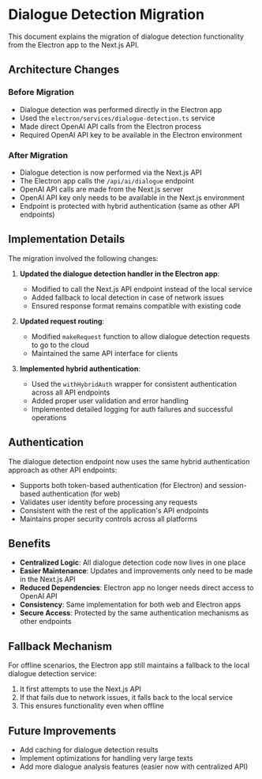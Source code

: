# Dialogue Detection Migration

This document explains the migration of dialogue detection functionality from the Electron app to the Next.js API.

## Architecture Changes

### Before Migration

- Dialogue detection was performed directly in the Electron app
- Used the `electron/services/dialogue-detection.ts` service
- Made direct OpenAI API calls from the Electron process
- Required OpenAI API key to be available in the Electron environment

### After Migration

- Dialogue detection is now performed via the Next.js API
- The Electron app calls the `/api/ai/dialogue` endpoint
- OpenAI API calls are made from the Next.js server
- OpenAI API key only needs to be available in the Next.js environment
- Endpoint is protected with hybrid authentication (same as other API endpoints)

## Implementation Details

The migration involved the following changes:

1. **Updated the dialogue detection handler in the Electron app**:

   - Modified to call the Next.js API endpoint instead of the local service
   - Added fallback to local detection in case of network issues
   - Ensured response format remains compatible with existing code

2. **Updated request routing**:

   - Modified `makeRequest` function to allow dialogue detection requests to go to the cloud
   - Maintained the same API interface for clients

3. **Implemented hybrid authentication**:
   - Used the `withHybridAuth` wrapper for consistent authentication across all API endpoints
   - Added proper user validation and error handling
   - Implemented detailed logging for auth failures and successful operations

## Authentication

The dialogue detection endpoint now uses the same hybrid authentication approach as other API endpoints:

- Supports both token-based authentication (for Electron) and session-based authentication (for web)
- Validates user identity before processing any requests
- Consistent with the rest of the application's API endpoints
- Maintains proper security controls across all platforms

## Benefits

- **Centralized Logic**: All dialogue detection code now lives in one place
- **Easier Maintenance**: Updates and improvements only need to be made in the Next.js API
- **Reduced Dependencies**: Electron app no longer needs direct access to OpenAI API
- **Consistency**: Same implementation for both web and Electron apps
- **Secure Access**: Protected by the same authentication mechanisms as other endpoints

## Fallback Mechanism

For offline scenarios, the Electron app still maintains a fallback to the local dialogue detection service:

1. It first attempts to use the Next.js API
2. If that fails due to network issues, it falls back to the local service
3. This ensures functionality even when offline

## Future Improvements

- Add caching for dialogue detection results
- Implement optimizations for handling very large texts
- Add more dialogue analysis features (easier now with centralized API)

